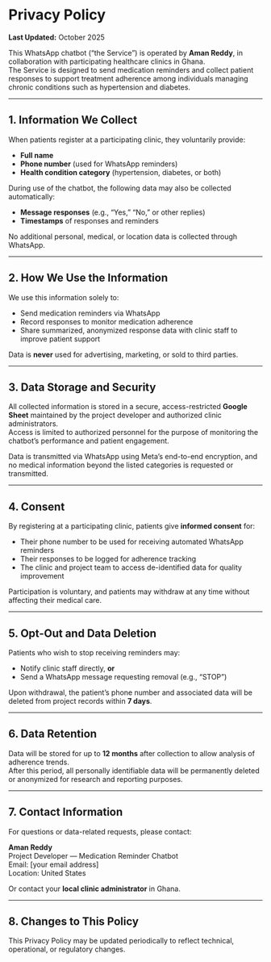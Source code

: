 # Privacy Policy

**Last Updated:** October 2025  

This WhatsApp chatbot (“the Service”) is operated by **Aman Reddy**, in collaboration with participating healthcare clinics in Ghana.  
The Service is designed to send medication reminders and collect patient responses to support treatment adherence among individuals managing chronic conditions such as hypertension and diabetes.

---

## 1. Information We Collect
When patients register at a participating clinic, they voluntarily provide:
- **Full name**  
- **Phone number** (used for WhatsApp reminders)  
- **Health condition category** (hypertension, diabetes, or both)

During use of the chatbot, the following data may also be collected automatically:
- **Message responses** (e.g., “Yes,” “No,” or other replies)  
- **Timestamps** of responses and reminders  

No additional personal, medical, or location data is collected through WhatsApp.

---

## 2. How We Use the Information
We use this information solely to:
- Send medication reminders via WhatsApp  
- Record responses to monitor medication adherence  
- Share summarized, anonymized response data with clinic staff to improve patient support  

Data is **never** used for advertising, marketing, or sold to third parties.

---

## 3. Data Storage and Security
All collected information is stored in a secure, access-restricted **Google Sheet** maintained by the project developer and authorized clinic administrators.  
Access is limited to authorized personnel for the purpose of monitoring the chatbot’s performance and patient engagement.

Data is transmitted via WhatsApp using Meta’s end-to-end encryption, and no medical information beyond the listed categories is requested or transmitted.

---

## 4. Consent
By registering at a participating clinic, patients give **informed consent** for:
- Their phone number to be used for receiving automated WhatsApp reminders  
- Their responses to be logged for adherence tracking  
- The clinic and project team to access de-identified data for quality improvement  

Participation is voluntary, and patients may withdraw at any time without affecting their medical care.

---

## 5. Opt-Out and Data Deletion
Patients who wish to stop receiving reminders may:
- Notify clinic staff directly, **or**  
- Send a WhatsApp message requesting removal (e.g., “STOP”)  

Upon withdrawal, the patient’s phone number and associated data will be deleted from project records within **7 days**.

---

## 6. Data Retention
Data will be stored for up to **12 months** after collection to allow analysis of adherence trends.  
After this period, all personally identifiable data will be permanently deleted or anonymized for research and reporting purposes.

---

## 7. Contact Information
For questions or data-related requests, please contact:  

**Aman Reddy**  
Project Developer — Medication Reminder Chatbot  
Email: [your email address]  
Location: United States  

Or contact your **local clinic administrator** in Ghana.

---

## 8. Changes to This Policy
This Privacy Policy may be updated periodically to reflect technical, operational, or regulatory changes.  
